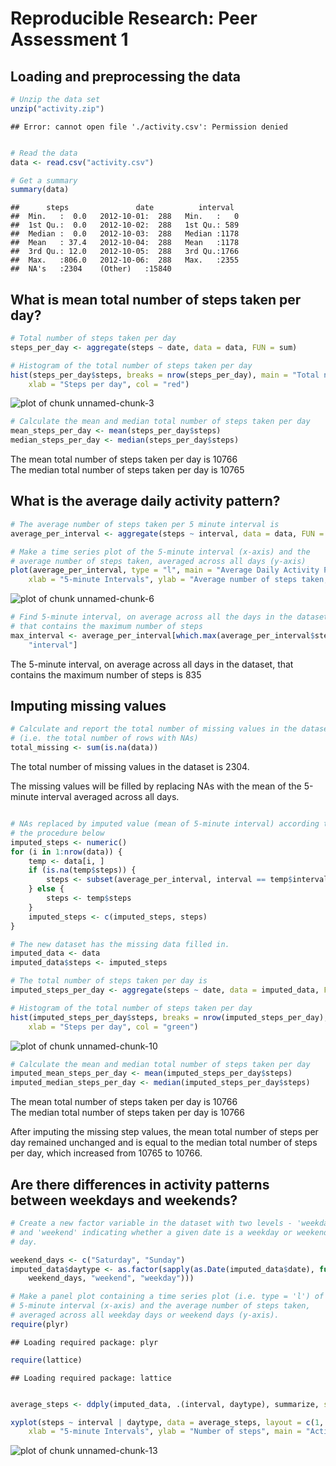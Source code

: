 # Reproducible Research: Peer Assessment 1


## Loading and preprocessing the data


```r
# Unzip the data set
unzip("activity.zip")
```

```
## Error: cannot open file './activity.csv': Permission denied
```

```r

# Read the data
data <- read.csv("activity.csv")

# Get a summary
summary(data)
```

```
##      steps               date          interval   
##  Min.   :  0.0   2012-10-01:  288   Min.   :   0  
##  1st Qu.:  0.0   2012-10-02:  288   1st Qu.: 589  
##  Median :  0.0   2012-10-03:  288   Median :1178  
##  Mean   : 37.4   2012-10-04:  288   Mean   :1178  
##  3rd Qu.: 12.0   2012-10-05:  288   3rd Qu.:1766  
##  Max.   :806.0   2012-10-06:  288   Max.   :2355  
##  NA's   :2304    (Other)   :15840
```



## What is mean total number of steps taken per day?


```r
# Total number of steps taken per day
steps_per_day <- aggregate(steps ~ date, data = data, FUN = sum)
```


```r
# Histogram of the total number of steps taken per day
hist(steps_per_day$steps, breaks = nrow(steps_per_day), main = "Total number of steps per day", 
    xlab = "Steps per day", col = "red")
```

![plot of chunk unnamed-chunk-3](figure/unnamed-chunk-3.png) 


```r
# Calculate the mean and median total number of steps taken per day
mean_steps_per_day <- mean(steps_per_day$steps)
median_steps_per_day <- median(steps_per_day$steps)
```

The mean total number of steps taken per day is 10766  
The median total number of steps taken per day is 10765

## What is the average daily activity pattern?


```r
# The average number of steps taken per 5 minute interval is
average_per_interval <- aggregate(steps ~ interval, data = data, FUN = mean)
```


```r
# Make a time series plot of the 5-minute interval (x-axis) and the
# average number of steps taken, averaged across all days (y-axis)
plot(average_per_interval, type = "l", main = "Average Daily Activity Pattern", 
    xlab = "5-minute Intervals", ylab = "Average number of steps taken, averaged across all day")
```

![plot of chunk unnamed-chunk-6](figure/unnamed-chunk-6.png) 


```r
# Find 5-minute interval, on average across all the days in the dataset,
# that contains the maximum number of steps
max_interval <- average_per_interval[which.max(average_per_interval$steps), 
    "interval"]
```

The 5-minute interval, on average across all days in the dataset, that contains the maximum number of steps is 835


## Imputing missing values


```r
# Calculate and report the total number of missing values in the dataset
# (i.e. the total number of rows with NAs)
total_missing <- sum(is.na(data))
```

The total number of missing values in the dataset is 2304.  
  
The missing values will be filled by replacing NAs with the mean of the 5-minute interval averaged across all days.


```r

# NAs replaced by imputed value (mean of 5-minute interval) according to
# the procedure below
imputed_steps <- numeric()
for (i in 1:nrow(data)) {
    temp <- data[i, ]
    if (is.na(temp$steps)) {
        steps <- subset(average_per_interval, interval == temp$interval)$steps
    } else {
        steps <- temp$steps
    }
    imputed_steps <- c(imputed_steps, steps)
}

# The new dataset has the missing data filled in.
imputed_data <- data
imputed_data$steps <- imputed_steps

# The total number of steps taken per day is
imputed_steps_per_day <- aggregate(steps ~ date, data = imputed_data, FUN = sum)
```


```r
# Histogram of the total number of steps taken per day
hist(imputed_steps_per_day$steps, breaks = nrow(imputed_steps_per_day), main = "Total number of steps per day with imputed values", 
    xlab = "Steps per day", col = "green")
```

![plot of chunk unnamed-chunk-10](figure/unnamed-chunk-10.png) 


```r
# Calculate the mean and median total number of steps taken per day
imputed_mean_steps_per_day <- mean(imputed_steps_per_day$steps)
imputed_median_steps_per_day <- median(imputed_steps_per_day$steps)
```

The mean total number of steps taken per day is 10766  
The median total number of steps taken per day is 10766

After imputing the missing step values, the mean total number of steps per day remained unchanged and is equal to the median total number of steps per day, which increased from 10765 to 10766.

## Are there differences in activity patterns between weekdays and weekends?


```r
# Create a new factor variable in the dataset with two levels - 'weekday'
# and 'weekend' indicating whether a given date is a weekday or weekend
# day.

weekend_days <- c("Saturday", "Sunday")
imputed_data$daytype <- as.factor(sapply(as.Date(imputed_data$date), function(x) ifelse(weekdays(x) %in% 
    weekend_days, "weekend", "weekday")))
```


```r
# Make a panel plot containing a time series plot (i.e. type = 'l') of the
# 5-minute interval (x-axis) and the average number of steps taken,
# averaged across all weekday days or weekend days (y-axis).
require(plyr)
```

```
## Loading required package: plyr
```

```r
require(lattice)
```

```
## Loading required package: lattice
```

```r

average_steps <- ddply(imputed_data, .(interval, daytype), summarize, steps = mean(steps))

xyplot(steps ~ interval | daytype, data = average_steps, layout = c(1, 2), type = "l", 
    xlab = "5-minute Intervals", ylab = "Number of steps", main = "Activity patterns on weekends and weekdays")
```

![plot of chunk unnamed-chunk-13](figure/unnamed-chunk-13.png) 



